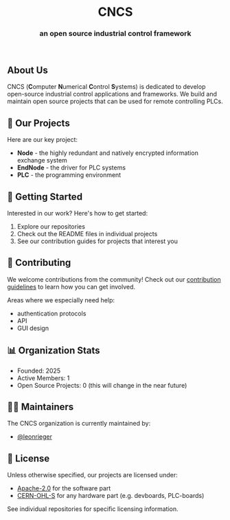 <h1 align="center">CNCS</h1>
<h3 align="center">an open source industrial control framework</h3>

<br>

## About Us
CNCS (**C**omputer **N**umerical **C**ontrol **S**ystems) is dedicated to develop open-source industrial control applications and frameworks. We build and maintain open source projects that can be used for remote controlling PLCs.

## 🚀 Our Projects

Here are our key project:

- **Node** - the highly redundant and natively encrypted information exchange system
- **EndNode** - the driver for PLC systems
- **PLC** - the programming environment

## 🌱 Getting Started

Interested in our work? Here's how to get started:

1. Explore our repositories
2. Check out the README files in individual projects
3. See our contribution guides for projects that interest you

## 👥 Contributing

We welcome contributions from the community! Check out our [contribution guidelines](Contributing.md) to learn how you can get involved.

Areas where we especially need help:
- authentication protocols
- API
- GUI design

## 📊 Organization Stats

- Founded: 2025
- Active Members: 1
- Open Source Projects: 0 (this will change in the near future)

<!--## 🌐 Connect With Us

- [Website](https://your-website.com)
- [Twitter](https://twitter.com/your-handle)
- [LinkedIn](https://linkedin.com/company/your-company)
- [Blog](https://your-blog.com)
-->
## 👨‍💻 Maintainers

The CNCS organization is currently maintained by:

- [@leonrieger](https://github.com/leonrieger)

## 📜 License

Unless otherwise specified, our projects are licensed under:
- [Apache-2.0](https://www.apache.org/licenses/LICENSE-2.0.txt) for the software part
- [CERN-OHL-S](https://gitlab.com/ohwr/project/cernohl/-/wikis/uploads/819d71bea3458f71fba6cf4fb0f2de6b/cern_ohl_s_v2.txt) for any hardware part (e.g. devboards, PLC-boards)

See individual repositories for specific licensing information.

